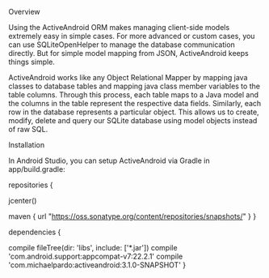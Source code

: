 Overview

Using the ActiveAndroid ORM makes managing client-side models extremely easy in simple cases. For more advanced or custom cases, you can use SQLiteOpenHelper to manage the database communication directly. But for simple model mapping from JSON, ActiveAndroid keeps things simple.

ActiveAndroid works like any Object Relational Mapper by mapping java classes to database tables and mapping java class member variables to the table columns. Through this process, each table maps to a Java model and the columns in the table represent the respective data fields. Similarly, each row in the database represents a particular object. This allows us to create, modify, delete and query our SQLite database using model objects instead of raw SQL.

Installation

In Android Studio, you can setup ActiveAndroid via Gradle in app/build.gradle:

repositories {

jcenter()

maven { url "https://oss.sonatype.org/content/repositories/snapshots/" }
}

dependencies {

compile fileTree(dir: 'libs', include: ['*.jar'])
compile 'com.android.support:appcompat-v7:22.2.1'
compile 'com.michaelpardo:activeandroid:3.1.0-SNAPSHOT'
}
